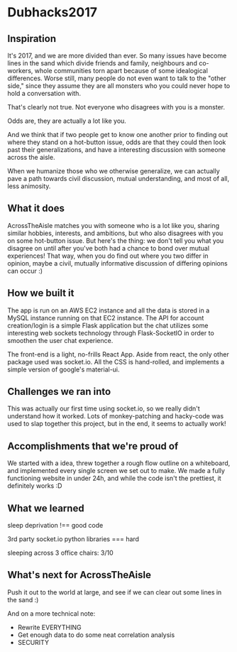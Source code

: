 # Dubhacks2017

## Inspiration

It's 2017, and we are more divided than ever. So many issues have become lines in the sand which divide friends and family, neighbours and co-workers, whole communities torn apart because of some idealogical differences. Worse still, many people do not even want to talk to the "other side," since they assume they are all monsters who you could never hope to hold a conversation with.

That's clearly not true. 
Not everyone who disagrees with you is a monster.

Odds are, they are actually a lot like you. 

And we think that if two people get to know one another prior to finding out where they stand on a hot-button issue, odds are that they could then look past their generalizations, and have a interesting discussion with someone across the aisle.

When we humanize those who we otherwise generalize, we can actually pave a path towards civil discussion, mutual understanding, and most of all, less animosity.

## What it does

AcrossTheAisle matches you with someone who is a lot like you, sharing similar hobbies, interests, and ambitions, but who also disagrees with you on some hot-button issue. But here's the thing: we don't tell you what you disagree on until after you've both had a chance to bond over mutual experiences! That way, when you do find out where you two differ in opinion, maybe a civil, mutually informative discussion of differing opinions can occur :)

## How we built it

The app is run on an AWS EC2 instance and all the data is stored in a MySQL instance running on that EC2 instance. The API for account creation/login is a simple Flask application but the chat utilizes some interesting web sockets technology through Flask-SocketIO in order to smoothen the user chat experience.

The front-end is a light, no-frills React App. Aside from react, the only other package used was socket.io. All the CSS is hand-rolled, and implements a simple version of google's material-ui.

## Challenges we ran into

This was actually our first time using socket.io, so we really didn't understand how it worked. Lots of monkey-patching and hacky-code was used to slap together this project, but in the end, it seems to actually work!

## Accomplishments that we're proud of

We started with a idea, threw together a rough flow outline on a whiteboard, and implemented every single screen we set out to make. We made a fully functioning website in under 24h, and while the code isn't the prettiest, it definitely works :D

## What we learned

sleep deprivation !== good code

3rd party socket.io python libraries === hard

sleeping across 3 office chairs: 3/10

## What's next for AcrossTheAisle

Push it out to the world at large, and see if we can clear out some lines in the sand :)

And on a more technical note:
- Rewrite EVERYTHING
- Get enough data to do some neat correlation analysis
- SECURITY
